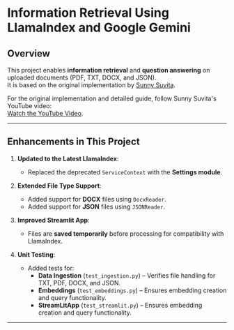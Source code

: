 # Information Retrieval Using LlamaIndex and Google Gemini

## Overview
This project enables **information retrieval** and **question answering** on uploaded documents (PDF, TXT, DOCX, and JSON).  
It is based on the original implementation by [Sunny Suvita](https://github.com/sunnysavita10/Information-Retrival-Using-LlamaIdex-and-Google_Gemini).

For the original implementation and detailed guide, follow Sunny Suvita's YouTube video:  
[Watch the YouTube Video](https://www.youtube.com/watch?v=hqJxgbxczOo&t=7456s&ab_channel=SunnySavita).

---

## Enhancements in This Project
1. **Updated to the Latest LlamaIndex**:
   - Replaced the deprecated `ServiceContext` with the **Settings module**.

2. **Extended File Type Support**:
   - Added support for **DOCX** files using `DocxReader`.
   - Added support for **JSON** files using `JSONReader`.

3. **Improved Streamlit App**:
   - Files are **saved temporarily** before processing for compatibility with LlamaIndex.

4. **Unit Testing**:
   - Added tests for:
     - **Data Ingestion** (`test_ingestion.py`) – Verifies file handling for TXT, PDF, DOCX, and JSON.
     - **Embeddings** (`test_embeddings.py`) – Ensures embedding creation and query functionality.
     - **StreamLitApp** (`test_streamlit.py`) – Ensures embedding creation and query functionality.

---


